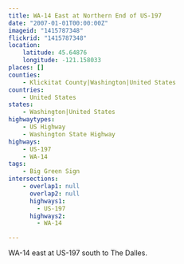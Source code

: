 ```yaml
---
title: WA-14 East at Northern End of US-197
date: "2007-01-01T00:00:00Z"
imageid: "1415787348"
flickrid: "1415787348"
location:
    latitude: 45.64876
    longitude: -121.158033
places: []
counties:
    - Klickitat County|Washington|United States
countries:
    - United States
states:
    - Washington|United States
highwaytypes:
    - US Highway
    - Washington State Highway
highways:
    - US-197
    - WA-14
tags:
    - Big Green Sign
intersections:
    - overlap1: null
      overlap2: null
      highways1:
        - US-197
      highways2:
        - WA-14

---
```

WA-14 east at US-197 south to The Dalles.